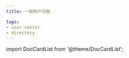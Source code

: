 ```yaml
---
title: 一般账户功能

tags: 
- user-center
- directory
---
```


import DocCardList from '@theme/DocCardList';

<DocCardList />